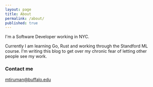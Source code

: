 ```yaml
---
layout: page
title: About
permalink: /about/
published: true
---
```


I'm a Software Developer working in NYC.

Currently I am learning Go, Rust and working through the Standford ML course.
I'm writing this blog to get over my chronic fear of letting other people see my work.

### Contact me

[mtiruman@buffalo.edu](mailto:mtiruman@buffalo.edu)
